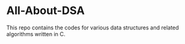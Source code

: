 # All-About-DSA
This repo contains the codes for various data structures and related algorithms written in C.
